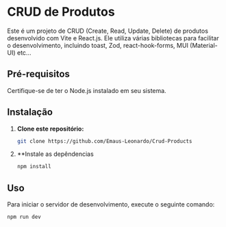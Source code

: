 # CRUD de Produtos

Este é um projeto de CRUD (Create, Read, Update, Delete) de produtos desenvolvido com Vite e React.js. Ele utiliza várias bibliotecas para facilitar o desenvolvimento, incluindo toast, Zod, react-hook-forms, MUI (Material-UI) etc...

## Pré-requisitos

Certifique-se de ter o Node.js instalado em seu sistema.

## Instalação

1. **Clone este repositório:**

   ```bash
   git clone https://github.com/Emaus-Leonardo/Crud-Products

2. **Instale as depêndencias

   ```bash
   npm install

## Uso

Para iniciar o servidor de desenvolvimento, execute o seguinte comando:

   ```bash
   npm run dev
